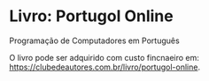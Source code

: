 # Livro: Portugol Online
Programação de Computadores em Português

O livro pode ser adquirido com custo fincnaeiro em: https://clubedeautores.com.br/livro/portugol-online.
